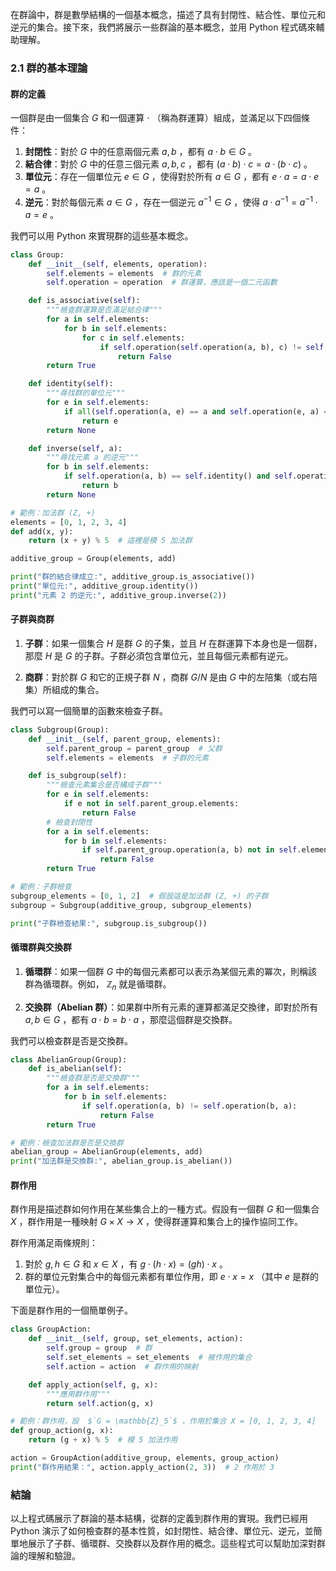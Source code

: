 在群論中，群是數學結構的一個基本概念，描述了具有封閉性、結合性、單位元和逆元的集合。接下來，我們將展示一些群論的基本概念，並用 Python 程式碼來輔助理解。

### 2.1 群的基本理論

#### 群的定義

一個群是由一個集合  $`G`$  和一個運算  $`\cdot`$ （稱為群運算）組成，並滿足以下四個條件：

1. **封閉性**：對於  $`G`$  中的任意兩個元素  $`a, b`$ ，都有  $`a \cdot b \in G`$ 。
2. **結合律**：對於  $`G`$  中的任意三個元素  $`a, b, c`$ ，都有  $`(a \cdot b) \cdot c = a \cdot (b \cdot c)`$ 。
3. **單位元**：存在一個單位元  $`e \in G`$ ，使得對於所有  $`a \in G`$ ，都有  $`e \cdot a = a \cdot e = a`$ 。
4. **逆元**：對於每個元素  $`a \in G`$ ，存在一個逆元  $`a^{-1} \in G`$ ，使得  $`a \cdot a^{-1} = a^{-1} \cdot a = e`$ 。

我們可以用 Python 來實現群的這些基本概念。

```python
class Group:
    def __init__(self, elements, operation):
        self.elements = elements  # 群的元素
        self.operation = operation  # 群運算，應該是一個二元函數

    def is_associative(self):
        """檢查群運算是否滿足結合律"""
        for a in self.elements:
            for b in self.elements:
                for c in self.elements:
                    if self.operation(self.operation(a, b), c) != self.operation(a, self.operation(b, c)):
                        return False
        return True

    def identity(self):
        """尋找群的單位元"""
        for e in self.elements:
            if all(self.operation(a, e) == a and self.operation(e, a) == a for a in self.elements):
                return e
        return None

    def inverse(self, a):
        """尋找元素 a 的逆元"""
        for b in self.elements:
            if self.operation(a, b) == self.identity() and self.operation(b, a) == self.identity():
                return b
        return None

# 範例：加法群 (Z, +)
elements = [0, 1, 2, 3, 4]
def add(x, y):
    return (x + y) % 5  # 這裡是模 5 加法群

additive_group = Group(elements, add)

print("群的結合律成立:", additive_group.is_associative())
print("單位元:", additive_group.identity())
print("元素 2 的逆元:", additive_group.inverse(2))
```

#### 子群與商群

1. **子群**：如果一個集合  $`H`$  是群  $`G`$  的子集，並且  $`H`$  在群運算下本身也是一個群，那麼  $`H`$  是  $`G`$  的子群。子群必須包含單位元，並且每個元素都有逆元。

2. **商群**：對於群  $`G`$  和它的正規子群  $`N`$ ，商群  $`G/N`$  是由  $`G`$  中的左陪集（或右陪集）所組成的集合。

我們可以寫一個簡單的函數來檢查子群。

```python
class Subgroup(Group):
    def __init__(self, parent_group, elements):
        self.parent_group = parent_group  # 父群
        self.elements = elements  # 子群的元素

    def is_subgroup(self):
        """檢查元素集合是否構成子群"""
        for e in self.elements:
            if e not in self.parent_group.elements:
                return False
        # 檢查封閉性
        for a in self.elements:
            for b in self.elements:
                if self.parent_group.operation(a, b) not in self.elements:
                    return False
        return True

# 範例：子群檢查
subgroup_elements = [0, 1, 2]  # 假設這是加法群 (Z, +) 的子群
subgroup = Subgroup(additive_group, subgroup_elements)

print("子群檢查結果:", subgroup.is_subgroup())
```

#### 循環群與交換群

1. **循環群**：如果一個群  $`G`$  中的每個元素都可以表示為某個元素的冪次，則稱該群為循環群。例如， $`\mathbb{Z}_n`$  就是循環群。
   
2. **交換群（Abelian 群）**：如果群中所有元素的運算都滿足交換律，即對於所有  $`a, b \in G`$ ，都有  $`a \cdot b = b \cdot a`$ ，那麼這個群是交換群。

我們可以檢查群是否是交換群。

```python
class AbelianGroup(Group):
    def is_abelian(self):
        """檢查群是否是交換群"""
        for a in self.elements:
            for b in self.elements:
                if self.operation(a, b) != self.operation(b, a):
                    return False
        return True

# 範例：檢查加法群是否是交換群
abelian_group = AbelianGroup(elements, add)
print("加法群是交換群:", abelian_group.is_abelian())
```

#### 群作用

群作用是描述群如何作用在某些集合上的一種方式。假設有一個群  $`G`$  和一個集合  $`X`$ ，群作用是一種映射  $`G \times X \to X`$ ，使得群運算和集合上的操作協同工作。

群作用滿足兩條規則：
1. 對於  $`g, h \in G`$  和  $`x \in X`$ ，有  $`g \cdot (h \cdot x) = (gh) \cdot x`$ 。
2. 群的單位元對集合中的每個元素都有單位作用，即  $`e \cdot x = x`$ （其中  $`e`$  是群的單位元）。

下面是群作用的一個簡單例子。

```python
class GroupAction:
    def __init__(self, group, set_elements, action):
        self.group = group  # 群
        self.set_elements = set_elements  # 被作用的集合
        self.action = action  # 群作用的映射

    def apply_action(self, g, x):
        """應用群作用"""
        return self.action(g, x)

# 範例：群作用，設  $`G = \mathbb{Z}_5`$ ，作用於集合 X = [0, 1, 2, 3, 4]
def group_action(g, x):
    return (g + x) % 5  # 模 5 加法作用

action = GroupAction(additive_group, elements, group_action)
print("群作用結果：", action.apply_action(2, 3))  # 2 作用於 3
```

### 結論

以上程式碼展示了群論的基本結構，從群的定義到群作用的實現。我們已經用 Python 演示了如何檢查群的基本性質，如封閉性、結合律、單位元、逆元，並簡單地展示了子群、循環群、交換群以及群作用的概念。這些程式可以幫助加深對群論的理解和驗證。